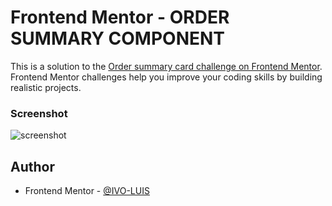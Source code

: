 # Frontend Mentor - ORDER SUMMARY COMPONENT

This is a solution to the [Order summary card challenge on Frontend Mentor](https://www.frontendmentor.io/challenges/order-summary-component-QlPmajDUj). Frontend Mentor challenges help you improve your coding skills by building realistic projects. 


### Screenshot

![screenshot](https://user-images.githubusercontent.com/119756383/205693895-e699d8a0-a45c-4ecf-a495-dfef90046a9b.png)


## Author

- Frontend Mentor - [@IVO-LUIS](https://www.frontendmentor.io/profile/IVO-LUIS)
